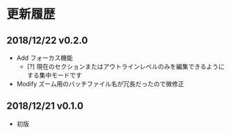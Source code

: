 # 更新履歴

## 2018/12/22 v0.2.0
- Add フォーカス機能
  - [?] 現在のセクションまたはアウトラインレベルのみを編集できるようにする集中モードです
- Modify ズーム用のバッチファイル名が冗長だったので微修正

## 2018/12/21 v0.1.0
- 初版
